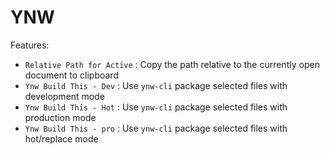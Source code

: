 # YNW

Features:

- `Relative Path for Active` : Copy the path relative to the currently open document to clipboard
- `Ynw Build This - Dev` : Use `ynw-cli` package selected files with development mode
- `Ynw Build This - Hot` : Use `ynw-cli` package selected files with production mode
- `Ynw Build This - pro` : Use `ynw-cli` package selected files with hot/replace mode
